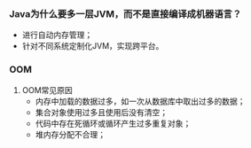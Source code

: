 ### Java为什么要多一层JVM，而不是直接编译成机器语言？
- 进行自动内存管理；
- 针对不同系统定制化JVM，实现跨平台。

### OOM
1. OOM常见原因
    - 内存中加载的数据过多，如一次从数据库中取出过多的数据；
    - 集合对象使用过多且使用后没有清空；
    - 代码中存在死循环或循环产生过多重复对象；
    - 堆内存分配不合理；